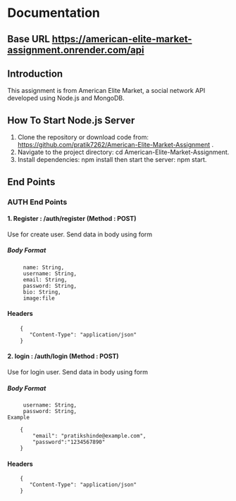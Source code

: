 # Documentation

## Base URL https://american-elite-market-assignment.onrender.com/api

## Introduction

This assignment is from American Elite Market, a social network API developed using Node.js and MongoDB.

## How To Start Node.js Server

1. Clone the repository or download code from: https://github.com/pratik7262/American-Elite-Market-Assignment .
2. Navigate to the project directory: cd American-Elite-Market-Assignment.
3. Install dependencies: npm install then start the server: npm start.

## End Points

### AUTH End Points

#### 1. Register : /auth/register (Method : POST)

Use for create user. Send data in body using form

##### Body Format

         name: String,
         username: String,
         email: String,
         password: String,
         bio: String,
         image:file

#### Headers

        {
           "Content-Type": "application/json"
        }

#### 2. login : /auth/login (Method : POST)

Use for login user. Send data in body using form

##### Body Format

         username: String,
         password: String,
    Example

        {
            "email": "pratikshinde@example.com",
            "password":"1234567890"
        }

#### Headers

        {
           "Content-Type": "application/json"
        }
